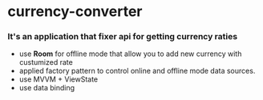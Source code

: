 # currency-converter
### It's an application that fixer api for getting currency raties
- use **Room** for offline mode that allow you to add new currency with custumized rate
- applied factory pattern to control online and offline mode data sources.
- use MVVM + ViewState
- use data binding
